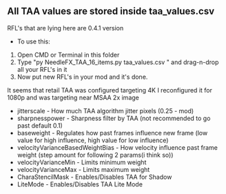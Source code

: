 ## All TAA values are stored inside taa_values.csv
RFL's that are lying here are 0.4.1 version
- To use this:
1. Open CMD or Terminal in this folder
2. Type "py NeedleFX_TAA_16_items.py taa_values.csv " and drag-n-drop all your RFL's in it
3. Now put new RFL's in your mod and it's done.

It seems that retail TAA was configured targeting 4K
I reconfigured it for 1080p and was targeting near MSAA 2x image

- jitterscale - How much TAA algorithm jitter pixels (0.25 - mod)
- sharpnesspower - Sharpness filter by TAA (not recommended to go past default 0.1)
- baseweight - Regulates how past frames influence new frame (low value for high influence, high value for low influence)
- velocityVarianceBasedWeightBias - How velocity influence past frame weight (step amount for following 2 params(i think so))
- velocityVarianceMin - Limits minimum weight 
- velocityVarianceMax - Limits maximum weight
- CharaStencilMask - Enables/Disables TAA for Shadow 
- LiteMode - Enables/Disables TAA Lite Mode 
